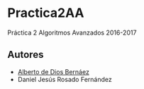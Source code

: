 # Practica2AA
Práctica 2 Algoritmos Avanzados 2016-2017

## Autores
  - [Alberto de Dios Bernáez]
  - Daniel Jesús Rosado Fernández

[Alberto de Dios Bernáez]: <https://github.com/elraro>
